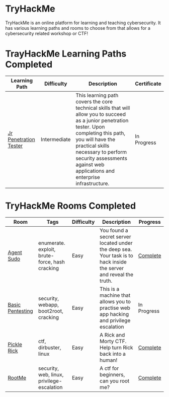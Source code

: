 # TryHackMe
TryHackMe is an online platform for learning and teaching cybersecurity. It has various learning paths and rooms to choose from that allows for a cybersecurity related workshop or CTF!

# TrayHackMe Learning Paths Completed
Learning Path | Difficulty | Description | Certificate
--- | --- | --- | ---
[Jr Penetration Tester](https://tryhackme.com/paths) | Intermediate |  This learning path covers the core technical skills that will allow you to succeed as a junior penetration tester. Upon completing this path, you will have the practical skills necessary to perform security assessments against web applications and enterprise infrastructure. | In Progress

# TryHackMe Rooms Completed
Room | Tags | Difficulty | Description | Progress
--- | --- | --- | --- | ---
[Agent Sudo](https://tryhackme.com/room/agentsudoctf#) |enumerate. exploit, brute-force, hash cracking|Easy |You found a secret server located under the deep sea. Your task is to hack inside the server and reveal the truth. |[Complete](https://github.com/annalisallan/TryHackMe/tree/main/Agent%20Sudo)
[Basic Pentesting](https://tryhackme.com/room/basicpentestingjt) |security, webapp, boot2root, cracking|Easy |This is a machine that allows you to practise web app hacking and privilege escalation| In Progress
[Pickle Rick](https://tryhackme.com/room/picklerick) |ctf, dirbuster, linux|Easy| A Rick and Morty CTF. Help turn Rick back into a human! |[Complete](https://github.com/annalisallan/TryHackMe/tree/main/Pickle%20Rick)
[RootMe](https://tryhackme.com/room/rrootme#) |security, web, linux, privilege-escalation |Easy|A ctf for beginners, can you root me? |[Complete](https://github.com/annalisallan/TryHackMe/tree/main/RootMe)

